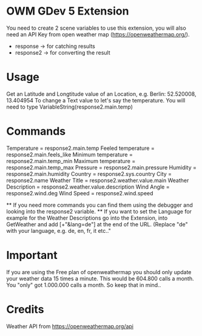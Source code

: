 # OWM GDev 5 Extension

You need to create 2 scene variables to use this extension, you will also need an API Key from open weather map (https://openweathermap.org/). 
- response -> for catching results
- response2 -> for converting the result

# Usage
Get an Latitude and Longtitude value of an Location, e.g. Berlin: 52.520008, 13.404954
To change a Text value to let's say the temperature. You will need to type VariableString(response2.main.temp)

# Commands
Temperature                   = response2.main.temp
Feeled temperature            = response2.main.feels_like
Minimum temperature           = response2.main.temp_min
Maximum temperature           = response2.main.temp_max
Pressure                      = response2.main.pressure
Humidity                      = response2.main.humidity
Country                       = response2.sys.country
City                          = response2.name
Weather Title                 = response2.weather.value.main
Weather Description           = response2.weather.value.description
Wind Angle                    = response2.wind.deg
Wind Speed                    = response2.wind.speed

** If you need more commands you can find them using the debugger and looking into the response2 variable.
** If you want to set the Language for example for the Weather Descriptions go into the Extension, into GetWeather and add [+"&lang=de"] at the end of the URL. (Replace "de" with your language, e.g. de, en, fr, it etc.."

# Important
If you are using the Free plan of openweathermap you should only update your weather data 15 times a minute.
This would be 604.800 calls a month. You "only" got 1.000.000 calls a month. So keep that in mind..

# Credits
Weather API from https://openweathermap.org/api 
